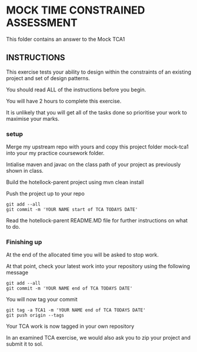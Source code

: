 # MOCK TIME CONSTRAINED ASSESSMENT 

This folder contains an answer to the Mock TCA1

## INSTRUCTIONS

This exercise tests your ability to design within the constraints of an existing project and set of design patterns. 

You should read ALL of the instructions before you begin.

You will have 2 hours to complete this exercise. 

It is unlikely that you will get all of the tasks done so prioritise your work to maximise your marks.

### setup

Merge my upstream repo with yours and copy this project folder mock-tca1 into your my practice coursework folder.

Intialise maven and javac on the class path of your project as previously shown in class.

Build the hotellock-parent project using mvn clean install

Push the project up to your repo 

```
git add --all
git commit -m 'YOUR NAME start of TCA TODAYS DATE'
```

Read the hotellock-parent README.MD file for further instructions on what to do.

### Finishing up

At the end of the allocated time you will be asked to stop work.

At that point, check your latest work into your repository using the following message

```
git add --all
git commit -m 'YOUR NAME end of TCA TODAYS DATE'
```

You will now tag your commit
```
git tag -a TCA1 -m 'YOUR NAME end of TCA TODAYS DATE'
git push origin --tags
```

Your TCA work is now tagged in your own repository

In an examined TCA exercise, we would also ask you to zip your project and submit it to sol.